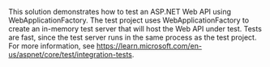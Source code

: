 This solution demonstrates how to test an ASP.NET Web API using WebApplicationFactory.
The test project uses WebApplicationFactory to create an in-memory test server that will host the Web API under test.
Tests are fast, since the test server runs in the same process as the test project.
For more information, see https://learn.microsoft.com/en-us/aspnet/core/test/integration-tests.
